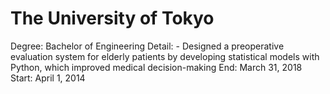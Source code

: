 # The University of Tokyo

Degree: Bachelor of Engineering
Detail: - Designed a preoperative evaluation system for elderly patients by developing statistical models with Python, which improved medical decision-making
End: March 31, 2018
Start: April 1, 2014